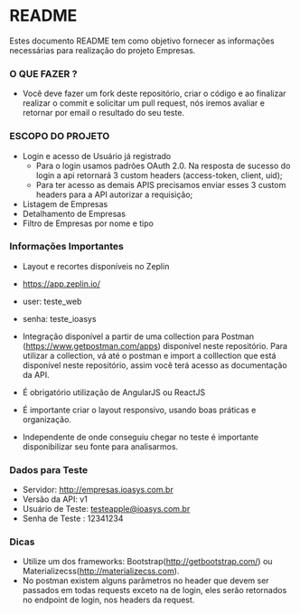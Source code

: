 # README #

Estes documento README tem como objetivo fornecer as informações necessárias para realização do projeto Empresas.

### O QUE FAZER ? ###

* Você deve fazer um fork deste repositório, criar o código e ao finalizar realizar o commit e solicitar um pull request, nós iremos avaliar e retornar por email o resultado do seu teste.

### ESCOPO DO PROJETO ###

* Login e acesso de Usuário já registrado
	* Para o login usamos padrões OAuth 2.0. Na resposta de sucesso do login a api retornará 3 custom headers (access-token, client, uid);
	* Para ter acesso as demais APIS precisamos enviar esses 3 custom headers para a API autorizar a requisição;
* Listagem de Empresas
* Detalhamento de Empresas
* Filtro de Empresas por nome e tipo


### Informações Importantes ###

* Layout e recortes disponíveis no Zeplin
* https://app.zeplin.io/
* user: teste_web
* senha: teste_ioasys

* Integração disponível a partir de uma collection para Postman (https://www.getpostman.com/apps) disponível neste repositório. Para utilizar a collection, vá até o postman e import a colllection que está disponível neste repositório, assim você terá acesso as documentação da API.
* É obrigatório utilização de AngularJS ou ReactJS

* É importante criar o layout responsivo, usando boas práticas e organização.

* Independente de onde conseguiu chegar no teste é importante disponibilizar seu fonte para analisarmos.

### Dados para Teste ###

* Servidor: http://empresas.ioasys.com.br
* Versão da API: v1
* Usuário de Teste: testeapple@ioasys.com.br
* Senha de Teste : 12341234

### Dicas ###

*  Utilize um dos frameworks: Bootstrap(http://getbootstrap.com/) ou Materializecss(http://materializecss.com).
* No postman existem alguns parâmetros no header que devem ser passados em todas requests exceto na de login, eles serão retornados no endpoint de login, nos headers da request.
